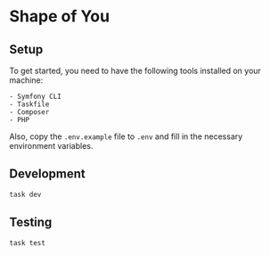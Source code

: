 # Shape of You

## Setup

To get started, you need to have the following tools installed on your machine:

```
- Symfony CLI
- Taskfile
- Composer
- PHP
```

Also, copy the `.env.example` file to `.env` and fill in the necessary environment variables.

## Development

```bash
task dev
```

## Testing

```bash
task test
```
